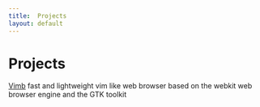 ```yaml
---
title:  Projects
layout: default
---
```

# Projects
[Vimb][] fast and lightweight vim like web browser based on the webkit web browser engine and the GTK toolkit

[vimb]: vimb/ "Vimb - Vim-like webkit browser"
